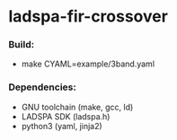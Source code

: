 # ladspa-fir-crossover

### Build:
- make CYAML=example/3band.yaml

### Dependencies:
- GNU toolchain (make, gcc, ld)
- LADSPA SDK (ladspa.h)
- python3 (yaml, jinja2)
